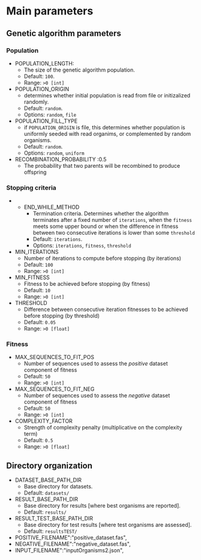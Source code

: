 # Main parameters

## Genetic algorithm parameters

### Population

- POPULATION_LENGTH:
	- The size of the genetic algorithm population. 
	- Default: `100`. 
	- Range: `>0 [int]`
- POPULATION_ORIGIN
	- determines whether initial population is read from file or initizalized randomly. 
	- Default: `random`.
	- Options: `random`, `file`
- POPULATION_FILL_TYPE
	- if `POPULATION_ORIGIN` is file, this determines whether population is uniformly seeded with read organims, or complemented by random organisms.
	- Default: `random`.
	- Options: `random`, `uniform`
- RECOMBINATION_PROBABILITY :0.5
	- The probability that two parents will be recombined to produce offspring

### Stopping criteria

- - END_WHILE_METHOD
	- Termination criteria. Determines whether the algorithm terminates after a fixed number of `iterations`, when the `fitness` meets some upper bound or when the difference in fitness between two consecutive iterations is lower than some `threshold`
	- Default: `iterations`.
	- Options: `iterations`, `fitness`, `threshold`
- MIN_ITERATIONS
	- Number of iterations to compute before stopping (by iterations)
	- Default: `100`
	- Range: `>0 [int]`
- MIN_FITNESS
	- Fitness to be achieved before stopping (by fitness)
	- Default: `10`
	- Range: `>0 [int]`
- THRESHOLD
	- Difference between consecutive iteration fitnesses to be  achieved before stopping (by threshold)
	- Default: `0.05`
	- Range: `>0 [float]`

### Fitness
- MAX_SEQUENCES_TO_FIT_POS
	- Number of sequences used to assess the *positive* dataset component of fitness
	- Default: `50`
	- Range: `>0 [int]`
- MAX_SEQUENCES_TO_FIT_NEG
	- Number of sequences used to assess the *negative* dataset component of fitness
	- Default: `50`
	- Range: `>0 [int]`
- COMPLEXITY_FACTOR
	- Strength of complexity penalty (multiplicative on the complexity term)
	- Default: `0.5`
	- Range: `>0 [float]`

## Directory organization

- DATASET_BASE_PATH_DIR
	- Base directory for datasets.
	- Default: `datasets/`
- RESULT_BASE_PATH_DIR
	- Base directory for results [where best organisms are reported].
	- Default: `results/`
- RESULT_TEST_BASE_PATH_DIR
	- Base directory for test results [where test organisms are assessed].
	- Default: `resultsTEST/`
- POSITIVE_FILENAME":"positive_dataset.fas",
- NEGATIVE_FILENAME":"negative_dataset.fas",
- INPUT_FILENAME":"inputOrganisms2.json",
